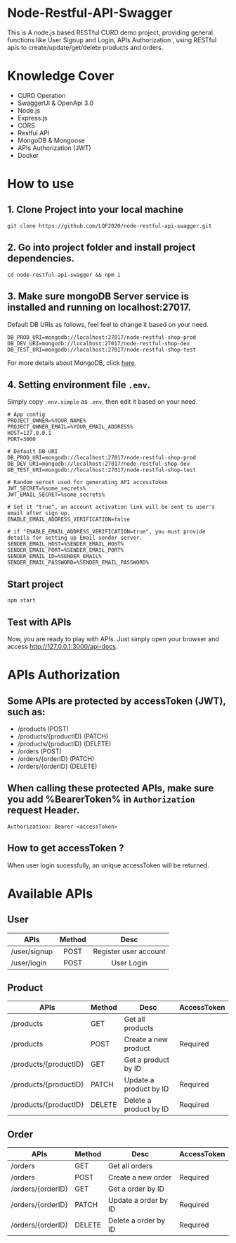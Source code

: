 # Node-Restful-API-Swagger

This is A node.js based RESTful CURD demo project, providing general functions like User Signup and Login, APIs Authorization , using RESTful apis to create/update/get/delete products and orders.

# Knowledge Cover

-   CURD Operation
-   SwaggerUI & OpenApi 3.0
-   Node.js
-   Express.js
-   CORS
-   Restful API
-   MongoDB & Mongoose
-   APIs Authorization (JWT)
-   Docker

# How to use

## 1. Clone Project into your local machine

```
git clone https://github.com/LQF2020/node-restful-api-swagger.git
```

## 2. Go into project folder and install project dependencies.

```
cd node-restful-api-swagger && npm i
```

## 3. Make sure mongoDB Server service is installed and running on localhost:27017.

Default DB URIs as follows, feel feel to change it based on your need.

```
DB_PROD_URI=mongodb://localhost:27017/node-restful-shop-prod
DB_DEV_URI=mongodb://localhost:27017/node-restful-shop-dev
DB_TEST_URI=mongodb://localhost:27017/node-restful-shop-test
```

For more details about MongoDB, click [here](https://www.mongodb.com/).

## 4. Setting environment file `.env`.

Simply copy `.env.simple` as `.env`, then edit it based on your need.

```
# App config
PROJECT_OWNER=%YOUR_NAME%
PROJECT_OWNER_EMAIL=%YOUR_EMAIL_ADDRESS%
HOST=127.0.0.1
PORT=3000

# Default DB URI
DB_PROD_URI=mongodb://localhost:27017/node-restful-shop-prod
DB_DEV_URI=mongodb://localhost:27017/node-restful-shop-dev
DB_TEST_URI=mongodb://localhost:27017/node-restful-shop-test

# Random sercet used for generating API accessToken
JWT_SECRET=%some_secrets%
JWT_EMAIL_SECRET=%some_secrets%

# Set it "true", an account activation link will be sent to user's email after sign up.
ENABLE_EMAIL_ADDRESS_VERIFICATION=false

# if "ENABLE_EMAIL_ADDRESS_VERIFICATION=true", you must provide details for setting up Email sender server.
SENDER_EMAIL_HOST=%SENDER_EMAIL_HOST%
SENDER_EMAIL_PORT=%SENDER_EMAIL_PORT%
SENDER_EMAIL_ID=%SENDER_EMAIL%
SENDER_EMAIL_PASSWORD=%SENDER_EMAIL_PASSWORD%

```

## Start project

```
npm start
```

## Test with APIs

Now, you are ready to play with APIs.
Just simply open your browser and access http://127.0.0.1:3000/api-docs.

# APIs Authorization

## Some APIs are protected by accessToken (JWT), such as:

-   /products (POST)
-   /products/{productID} (PATCH)
-   /products/{productID} (DELETE)
-   /orders (POST)
-   /orders/{orderID} (PATCH)
-   /orders/{orderID} (DELETE)

## When calling these protected APIs, make sure you add %BearerToken% in `Authorization` request Header.

```
Authorization: Bearer <accessToken>
```

## How to get accessToken ?

When user login sucessfully, an unique accessToken will be returned.

# Available APIs

## User

| APIs         | Method |         Desc          |
| ------------ | :----: | :-------------------: |
| /user/signup |  POST  | Register user account |
| /user/login  |  POST  |      User Login       |

## Product

| APIs                  | Method | Desc                   | AccessToken |
| --------------------- | ------ | ---------------------- | ----------- |
| /products             | GET    | Get all products       |             |
| /products             | POST   | Create a new product   | Required    |
| /products/{productID} | GET    | Get a product by ID    |             |
| /products/{productID} | PATCH  | Update a product by ID | Required    |
| /products/{productID} | DELETE | Delete a product by ID | Required    |

## Order

| APIs              | Method | Desc                 | AccessToken |
| ----------------- | ------ | -------------------- | ----------- |
| /orders           | GET    | Get all orders       |             |
| /orders           | POST   | Create a new order   | Required    |
| /orders/{orderID} | GET    | Get a order by ID    |             |
| /orders/{orderID} | PATCH  | Update a order by ID | Required    |
| /orders/{orderID} | DELETE | Delete a order by ID | Required    |
